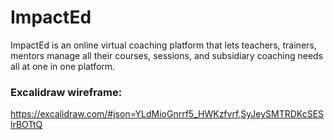 # ImpactEd

ImpactEd is an online virtual coaching platform that lets teachers, trainers, mentors manage all their courses, sessions, and subsidiary coaching needs all at one in one platform.


### Excalidraw wireframe:

https://excalidraw.com/#json=YLdMioGnrrf5_HWKzfvrf,SyJeySMTRDKcSESlrBOTtQ
